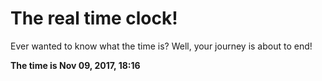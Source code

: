 # The real time clock!

Ever wanted to know what the time is? Well, your journey is about to end!

**The time is Nov 09, 2017, 18:16**